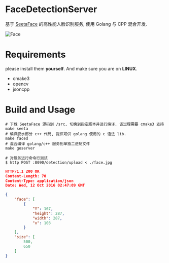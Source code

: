 # FaceDetectionServer

基于 [SeetaFace](https://github.com/seetaface/SeetaFaceEngine) 的高性能人脸识别服务, 使用 Golang 与 CPP 混合开发.

![Face](./face_detection.jpg)

# Requirements

please install them **yourself**. And make sure you are on **LINUX**.

- cmake3
- opencv
- jsoncpp

# Build and Usage

```
# 下载 SeetaFace 源码到 /src, 切换到指定版本并进行编译, 该过程需要 cmake3 支持
make seeta
# 编译胶水部分 c++ 代码, 提供可供 golang 使用的 c 语法 lib.
make faced
# 混合编译 golang/c++ 服务到单独二进制文件
make goserver
```

```
# 对服务进行命令行测试
$ http POST :8090/detection/upload < ./face.jpg
```

```json
HTTP/1.1 200 OK
Content-Length: 70
Content-Type: application/json
Date: Wed, 12 Oct 2016 02:47:09 GMT

{
    "face": [
        {
            "Y": 167,
            "height": 287,
            "width": 287,
            "x": 103
        }
    ],
    "size": [
        500,
        650
    ]
}
```
